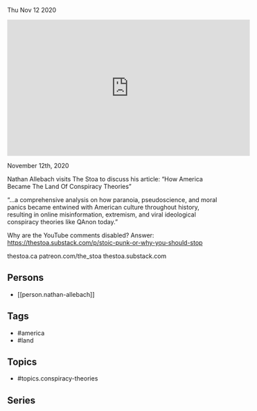 



Thu Nov 12 2020

<iframe width="560" height="315" src="https://www.youtube.com/embed/YSyMUIvOVRA" title="How America Became The Land Of Conspiracy Theories w/ Nathan Allebach" frameborder="0" allow="accelerometer; autoplay; clipboard-write; encrypted-media; gyroscope; picture-in-picture" allowfullscreen ></iframe>

November 12th, 2020

Nathan Allebach visits The Stoa to discuss his article: “How America Became The Land Of Conspiracy Theories”

“…a comprehensive analysis on how paranoia, pseudoscience, and moral panics became entwined with American culture throughout history, resulting in online misinformation, extremism, and viral ideological conspiracy theories like QAnon today.”

Why are the YouTube comments disabled? Answer: https://thestoa.substack.com/p/stoic-punk-or-why-you-should-stop

thestoa.ca
patreon.com/the_stoa
thestoa.substack.com

## Persons

- [[person.nathan-allebach]]

## Tags

- #america
- #land

## Topics

- #topics.conspiracy-theories

## Series



